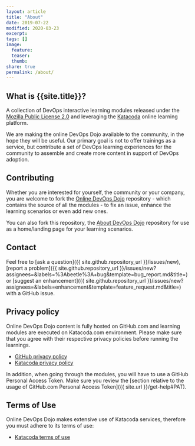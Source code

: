```yaml
---
layout: article
title: "About"
date: 2019-07-22
modified: 2020-03-23
excerpt:
tags: []
image:
  feature:
  teaser:
  thumb:
share: true
permalink: /about/
---
```


## What is {{site.title}}?

A collection of DevOps interactive learning modules released under the [Mozilla Public License
2.0](https://github.com/dxc-technology/online-devops-dojo/blob/master/LICENSE) and leveraging the [Katacoda](https://katacoda.com) online learning platform.

We are making the online DevOps Dojo available to the community, in the hope they will be useful. Our primary goal is not to offer
trainings as a service, but contribute a set of DevOps learning experiences for the community to assemble and create more content in
support of DevOps adoption.

## Contributing

Whether you are interested for yourself, the community or your company, you are welcome to fork the [Online DevOps
Dojo](https://github.com/dxc-technology/online-devops-dojo) repository - which contains the source of all the modules - to fix an
issue, enhance the learning scenarios or even add new ones.

You can also fork this repository, the [About DevOps Dojo](https://github.com/dxc-technology/about-devops-dojo) repository for use
as a home/landing page for your learning scenarios.

## Contact

Feel free to [ask a question]({{ site.github.repository_url }}/issues/new), [report a problem]({{ site.github.repository_url }}/issues/new?assignees=&labels=%3Abeetle%3A+bug&template=bug_report.md&title=) or [suggest an enhancement]({{ site.github.repository_url }}/issues/new?assignees=&labels=enhancement&template=feature_request.md&title=) with a GitHub issue.

## Privacy policy

Online DevOps Dojo content is fully hosted on GitHub.com and learning modules are executed on Katacoda.com environment. Please make sure that you agree with their respective privacy policies before running the learnings.

- [GitHub privacy policy](https://help.github.com/en/articles/github-privacy-statement)
- [Katacoda privacy policy](https://www.katacoda.com/privacy)

In addition, when going through the modules, you will have to use a GitHub Personal Access Token. Make sure you review the [section
relative to the usage of GitHub.com Personal Access Token]({{ site.url }}/get-help#PAT).

## Terms of Use

Online DevOps Dojo makes extensive use of Katacoda services, therefore you must adhere to its terms of use:
- [Katacoda terms of use](https://www.katacoda.com/terms)
